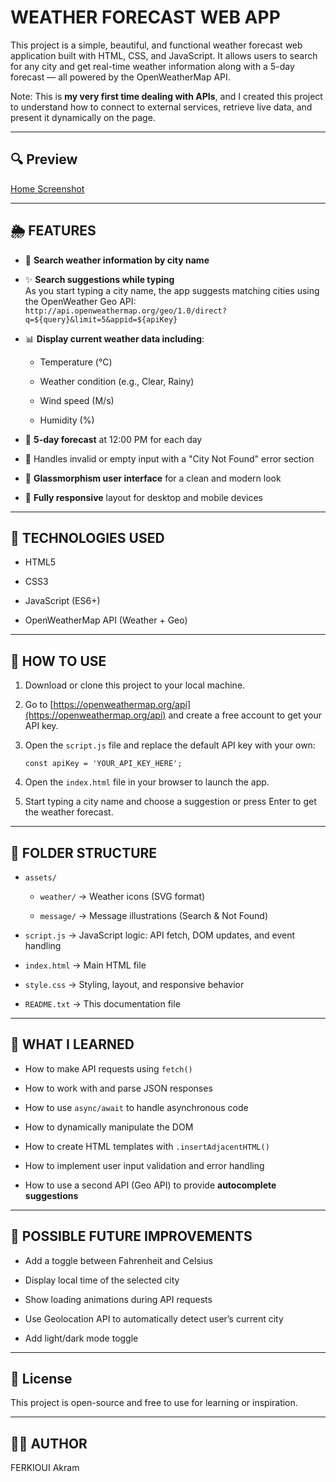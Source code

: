 # WEATHER FORECAST WEB APP

This project is a simple, beautiful, and functional weather forecast web application built with HTML, CSS, and JavaScript. It allows users to search for any city and get real-time weather information along with a 5-day forecast — all powered by the OpenWeatherMap API.

Note: This is **my very first time dealing with APIs**, and I created this project to understand how to connect to external services, retrieve live data, and present it dynamically on the page.

---

## 🔍 Preview

[Home Screenshot](./assets/readme/preview.png)

---

## 🌦️ FEATURES

- 🔎 **Search weather information by city name**
    
- ✨ **Search suggestions while typing**  
    As you start typing a city name, the app suggests matching cities using the OpenWeather Geo API:  
    `http://api.openweathermap.org/geo/1.0/direct?q=${query}&limit=5&appid=${apiKey}`
    
- 📊 **Display current weather data including**:
    
    - Temperature (°C)
        
    - Weather condition (e.g., Clear, Rainy)
        
    - Wind speed (M/s)
        
    - Humidity (%)
        
- 📅 **5-day forecast** at 12:00 PM for each day
    
- 🚫 Handles invalid or empty input with a "City Not Found" error section
    
- 💎 **Glassmorphism user interface** for a clean and modern look
    
- 📱 **Fully responsive** layout for desktop and mobile devices
    

---

## 🧰 TECHNOLOGIES USED

- HTML5
    
- CSS3
    
- JavaScript (ES6+)
    
- OpenWeatherMap API (Weather + Geo)
    

---

## 🚀 HOW TO USE

1. Download or clone this project to your local machine.
    
2. Go to [https://openweathermap.org/api](https://openweathermap.org/api) and create a free account to get your API key.
    
3. Open the `script.js` file and replace the default API key with your own:
    
    `const apiKey = 'YOUR_API_KEY_HERE';`
    
4. Open the `index.html` file in your browser to launch the app.
    
5. Start typing a city name and choose a suggestion or press Enter to get the weather forecast.
    

---

## 📁 FOLDER STRUCTURE

- `assets/`
    
    - `weather/` → Weather icons (SVG format)
        
    - `message/` → Message illustrations (Search & Not Found)
        
- `script.js` → JavaScript logic: API fetch, DOM updates, and event handling
    
- `index.html` → Main HTML file
    
- `style.css` → Styling, layout, and responsive behavior
    
- `README.txt` → This documentation file
    

---

## 🧠 WHAT I LEARNED

- How to make API requests using `fetch()`
    
- How to work with and parse JSON responses
    
- How to use `async/await` to handle asynchronous code
    
- How to dynamically manipulate the DOM
    
- How to create HTML templates with `.insertAdjacentHTML()`
    
- How to implement user input validation and error handling
    
- How to use a second API (Geo API) to provide **autocomplete suggestions**
    

---

## 🔮 POSSIBLE FUTURE IMPROVEMENTS

- Add a toggle between Fahrenheit and Celsius
    
- Display local time of the selected city
    
- Show loading animations during API requests
    
- Use Geolocation API to automatically detect user’s current city
    
- Add light/dark mode toggle
    

---

## 📜 License

This project is open-source and free to use for learning or inspiration.

---

## 👨‍💻 AUTHOR

FERKIOUI Akram